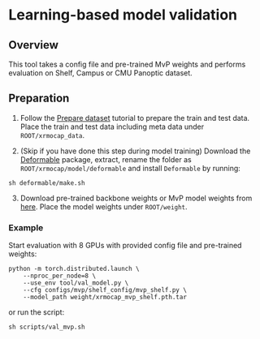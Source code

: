 # Learning-based model validation

## Overview

This tool takes a config file and pre-trained MvP weights and performs evaluation on Shelf, Campus or CMU Panoptic dataset.

## Preparation
1. Follow the [Prepare dataset]() tutorial to prepare the train and test data. Place the train and test data including meta data under `ROOT/xrmocap_data`.

2. (Skip if you have done this step during model training) Download the [Deformable]() package, extract, rename the folder as `ROOT/xrmocap/model/deformable` and install `Deformable` by running:
```
sh deformable/make.sh
```
3. Download pre-trained backbone weights or MvP model weights from [here](). Place the model weights under `ROOT/weight`.


### Example

Start evaluation with 8 GPUs with provided config file and pre-trained weights:

```
python -m torch.distributed.launch \
    --nproc_per_node=8 \
    --use_env tool/val_model.py \
    --cfg configs/mvp/shelf_config/mvp_shelf.py \
    --model_path weight/xrmocap_mvp_shelf.pth.tar
```

or run the script:

```
sh scripts/val_mvp.sh
```
